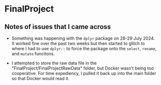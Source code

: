 # FinalProject

## Notes of issues that I came across 

-  Something was happening with the `dplyr` package on 28-29 July 2024. It worked fine over the past two weeks but then started to glitch to where I had to use `dplyr::` to force the package onto the `select`, `rename`, and `mutate` funcitons.

-  I attempted to store the raw data file in the "FinalProject/FinalProjectRawData" folder, but Docker wasn't being too cooperative. For time expediency, I pulled it back up into the main folder so that Docker would read it. 
